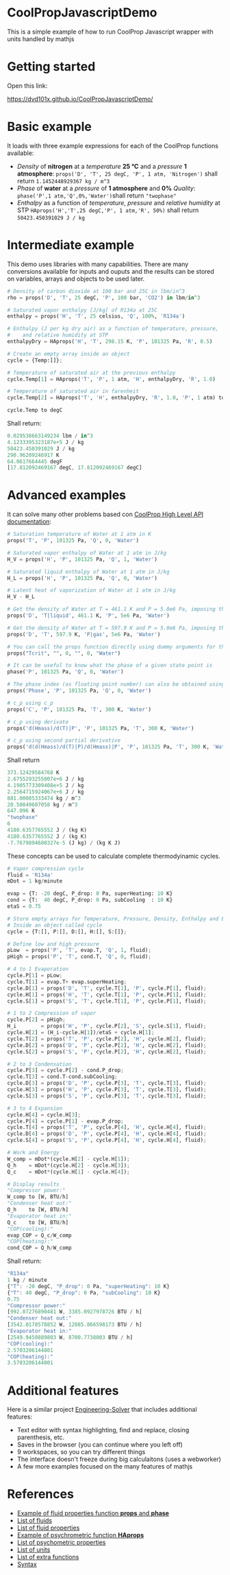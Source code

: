 # CoolPropJavascriptDemo
This is a simple example of how to run CoolProp Javascript wrapper with units handled by mathjs

# Getting started

Open this link:

https://dvd101x.github.io/CoolPropJavascriptDemo/

# Basic example

It loads with three example expressions for each of the CoolProp functions available:

* *Density* of **nitrogen** at a *temperature* **25 °C** and a *pressure* **1 atmosphere**: `props('D', 'T', 25 degC, 'P', 1 atm, 'Nitrogen')` shall return `1.1452448929367 kg / m^3`
* *Phase* of **water** at a *pressure* of **1 atmosphere** and **0%** *Quality*: `phase('P',1 atm,'Q',0%,'Water')`shall return `"twophase"`
* *Enthalpy* as a function of *temperature*, *pressure* and *relative humidity* at STP `HAprops('H','T',25 degC,'P', 1 atm,'R', 50%)` shall return `50423.450391029 J / kg`

# Intermediate example

This demo uses libraries with many capabilities. There are many conversions available for inputs and ouputs and the results can be stored on variables, arrays and objects to be used later.

``` python
# Density of carbon dioxide at 100 bar and 25C in lbm/in^3
rho = props('D', 'T', 25 degC, 'P', 100 bar, 'CO2') in lbm/in^3

# Saturated vapor enthalpy [J/kg] of R134a at 25C
enthalpy = props('H', 'T', 25 celsius, 'Q', 100%, 'R134a')

# Enthalpy (J per kg dry air) as a function of temperature, pressure, 
#    and relative humidity at STP
enthalpyDry = HAprops('H', 'T', 298.15 K, 'P', 101325 Pa, 'R', 0.5)

# Create an empty array inside an object
cycle = {Temp:[]};

# Temperature of saturated air at the previous enthalpy
cycle.Temp[1] = HAprops('T', 'P', 1 atm, 'H', enthalpyDry, 'R', 1.0)

# Temperature of saturated air in farenheit
cycle.Temp[2] = HAprops('T', 'H', enthalpyDry, 'R', 1.0, 'P', 1 atm) to degF

cycle.Temp to degC
```
Shall return:
```javascript
0.029538663149234 lbm / in^3
4.1233395323187e+5 J / kg
50423.450391029 J / kg
290.96209246917 K
64.0617664445 degF
[17.812092469167 degC, 17.812092469167 degC]
```

# Advanced examples

It can solve many other problems based con [CoolProp High Level API documentation](http://www.coolprop.org/coolprop/HighLevelAPI.html#high-level-api):

```python
# Saturation temperature of Water at 1 atm in K
props('T', 'P', 101325 Pa, 'Q', 0, 'Water')

# Saturated vapor enthalpy of Water at 1 atm in J/kg
H_V = props('H', 'P', 101325 Pa, 'Q', 1, 'Water')

# Saturated liquid enthalpy of Water at 1 atm in J/kg
H_L = props('H', 'P', 101325 Pa, 'Q', 0, 'Water')

# Latent heat of vaporization of Water at 1 atm in J/kg
H_V - H_L

# Get the density of Water at T = 461.1 K and P = 5.0e6 Pa, imposing the liquid phase
props('D', 'T|liquid', 461.1 K, 'P', 5e6 Pa, 'Water')

# Get the density of Water at T = 597.9 K and P = 5.0e6 Pa, imposing the gas phase
props('D', 'T', 597.9 K, 'P|gas', 5e6 Pa, 'Water')

# You can call the props function directly using dummy arguments for the other unused parameters:
props("Tcrit", "", 0, "", 0, "Water")

# It can be useful to know what the phase of a given state point is
phase('P', 101325 Pa, 'Q', 0, 'Water')

# The phase index (as floating point number) can also be obtained using the props function:
props('Phase', 'P', 101325 Pa, 'Q', 0, 'Water')

# c_p using c_p
props('C', 'P', 101325 Pa, 'T', 300 K, 'Water')

# c_p using derivate
props('d(Hmass)/d(T)|P', 'P', 101325 Pa, 'T', 300 K, 'Water')

# c_p using second partial derivative
props('d(d(Hmass)/d(T)|P)/d(Hmass)|P', 'P', 101325 Pa, 'T', 300 K, 'Water')
```
Shall return
```javascript
373.12429584768 K
2.6755293255007e+6 J / kg
4.1905773309408e+5 J / kg
2.2564715924067e+6 J / kg
881.00085333474 kg / m^3
20.50849607058 kg / m^3
647.096 K
"twophase"
6
4180.6357765552 J / (kg K)
4180.6357765552 J / (kg K)
-7.7679894680327e-5 (J kg) / (kg K J)
```

These concepts can be used to calculate complete thermodyinamic cycles.

``` python
# Vapor compression cycle
fluid = 'R134a'
mDot = 1 kg/minute

evap = {T: -20 degC, P_drop: 0 Pa, superHeating: 10 K}
cond = {T:  40 degC, P_drop: 0 Pa, subCooling  : 10 K}
etaS = 0.75

# Store empty arrays for Temperature, Pressure, Density, Enthalpy and Entropy
# Inside an object called cycle
cycle = {T:[], P:[], D:[], H:[], S:[]};

# Define low and high pressure
pLow  = props('P', 'T', evap.T, 'Q', 1, fluid);
pHigh = props('P', 'T', cond.T, 'Q', 0, fluid);

# 4 to 1 Evaporation
cycle.P[1] = pLow;
cycle.T[1] = evap.T+ evap.superHeating;
cycle.D[1] = props('D', 'T', cycle.T[1], 'P', cycle.P[1], fluid);
cycle.H[1] = props('H', 'T', cycle.T[1], 'P', cycle.P[1], fluid);
cycle.S[1] = props('S', 'T', cycle.T[1], 'P', cycle.P[1], fluid);

# 1 to 2 Compression of vapor
cycle.P[2] = pHigh;
H_i        = props('H', 'P', cycle.P[2], 'S', cycle.S[1], fluid);
cycle.H[2] = (H_i-cycle.H[1])/etaS + cycle.H[1];
cycle.T[2] = props('T', 'P', cycle.P[2], 'H', cycle.H[2], fluid);
cycle.D[2] = props('D', 'P', cycle.P[2], 'H', cycle.H[2], fluid);
cycle.S[2] = props('S', 'P', cycle.P[2], 'H', cycle.H[2], fluid);

# 2 to 3 Condensation
cycle.P[3] = cycle.P[2] - cond.P_drop;
cycle.T[3] = cond.T-cond.subCooling;
cycle.D[3] = props('D', 'P', cycle.P[3], 'T', cycle.T[3], fluid);
cycle.H[3] = props('H', 'P', cycle.P[3], 'T', cycle.T[3], fluid);
cycle.S[3] = props('S', 'P', cycle.P[3], 'T', cycle.T[3], fluid);

# 3 to 4 Expansion
cycle.H[4] = cycle.H[3];
cycle.P[4] = cycle.P[1] - evap.P_drop;
cycle.T[4] = props('T', 'P', cycle.P[4], 'H', cycle.H[4], fluid);
cycle.D[4] = props('D', 'P', cycle.P[4], 'H', cycle.H[4], fluid);
cycle.S[4] = props('S', 'P', cycle.P[4], 'H', cycle.H[4], fluid);

# Work and Energy
W_comp = mDot*(cycle.H[2] - cycle.H[1]);
Q_h    = mDot*(cycle.H[2] - cycle.H[3]);
Q_c    = mDot*(cycle.H[1] - cycle.H[4]);

# Display results
"Compressor power:"
W_comp to [W, BTU/h]
"Condenser heat out:"
Q_h    to [W, BTU/h]
"Evaporator heat in:"
Q_c    to [W, BTU/h]
"COP(cooling):"
evap_COP = Q_c/W_comp
"COP(heating):"
cond_COP = Q_h/W_comp
```
Shall return:

``` javascript
"R134a"
1 kg / minute
{"T": -20 degC, "P_drop": 0 Pa, "superHeating": 10 K}
{"T": 40 degC, "P_drop": 0 Pa, "subCooling": 10 K}
0.75
"Compressor power:"
[992.07276890481 W, 3385.0927978726 BTU / h]
"Condenser heat out:"
[3542.0178578852 W, 12085.866598173 BTU / h]
"Evaporator heat in:"
[2549.9450889803 W, 8700.7738003 BTU / h]
"COP(cooling):"
2.5703206144801
"COP(heating):"
3.5703206144801
```

# Additional features

Here is a similar project [Engineering-Solver](https://github.com/dvd101x/Engineering-Solver) that includes additional features:

* Text editor with syntax highlighting, find and replace, closing parenthesis, etc.
* Saves in the browser (you can continue where you left off)
* 9 workspaces, so you can try different things
* The interface doesn't freeze during big calculaitons (uses a webworker)
* A few more examples focused on the many features of mathjs

# References

* [Example of fluid properties function **props** and **phase**](http://coolprop.sourceforge.net/coolprop/HighLevelAPI.html#high-level-api)
* [List of fluids](http://coolprop.sourceforge.net/fluid_properties/PurePseudoPure.html#list-of-fluids)
* [List of fluid properties](http://www.coolprop.org/coolprop/HighLevelAPI.html#table-of-string-inputs-to-propssi-function)
* [Example of psychrometric function **HAprops**](http://coolprop.sourceforge.net/fluid_properties/HumidAir.html#sample-hapropssi-code)
* [List of psychometric properties](http://coolprop.sourceforge.net/fluid_properties/HumidAir.html#table-of-inputs-outputs-to-hapropssi)
* [List of units](https://mathjs.org/docs/datatypes/units.html#reference)
* [List of extra functions](https://mathjs.org/docs/reference/functions.html)
* [Syntax](https://mathjs.org/docs/expressions/syntax.html)
